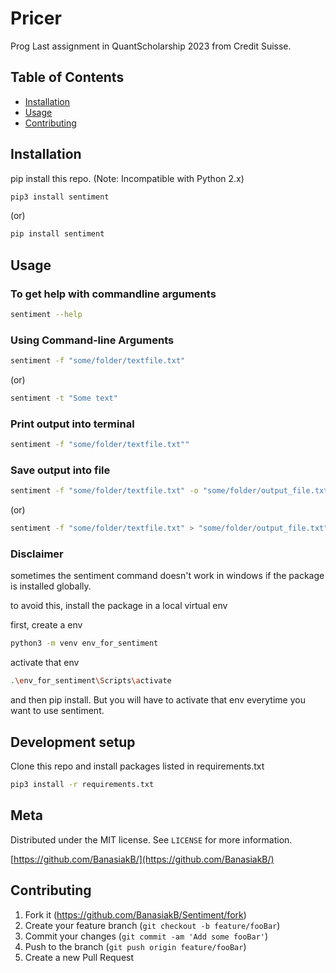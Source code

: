 # Pricer

Prog
Last assignment in QuantScholarship 2023 from Credit Suisse.

## Table of Contents

- [Installation](#installation)
- [Usage](#usage)
- [Contributing](#contributing)

## Installation

pip install this repo.
(Note: Incompatible with Python 2.x)

```sh
pip3 install sentiment
```

(or)

```sh
pip install sentiment
```

## Usage

### To get help with commandline arguments

```sh
sentiment --help
```

### Using Command-line Arguments

```sh
sentiment -f "some/folder/textfile.txt"
```

(or)

```sh
sentiment -t "Some text"
```

### Print output into terminal

```sh
sentiment -f "some/folder/textfile.txt""
```

### Save output into file

```sh
sentiment -f "some/folder/textfile.txt" -o "some/folder/output_file.txt"
```

(or)

```sh
sentiment -f "some/folder/textfile.txt" > "some/folder/output_file.txt"
```

### Disclaimer

sometimes the sentiment command doesn't work in windows if the package is installed globally.

to avoid this, install the package in a local virtual env

first, create a env

```sh
python3 -m venv env_for_sentiment
```

activate that env

```sh
.\env_for_sentiment\Scripts\activate
```

and then pip install. But you will have to activate that env everytime you want to use sentiment.

## Development setup

Clone this repo and install packages listed in requirements.txt

```sh
pip3 install -r requirements.txt
```

## Meta

Distributed under the MIT license. See `LICENSE` for more information.

[https://github.com/BanasiakB/](https://github.com/BanasiakB/)

## Contributing

1. Fork it (<https://github.com/BanasiakB/Sentiment/fork>)
2. Create your feature branch (`git checkout -b feature/fooBar`)
3. Commit your changes (`git commit -am 'Add some fooBar'`)
4. Push to the branch (`git push origin feature/fooBar`)
5. Create a new Pull Request

